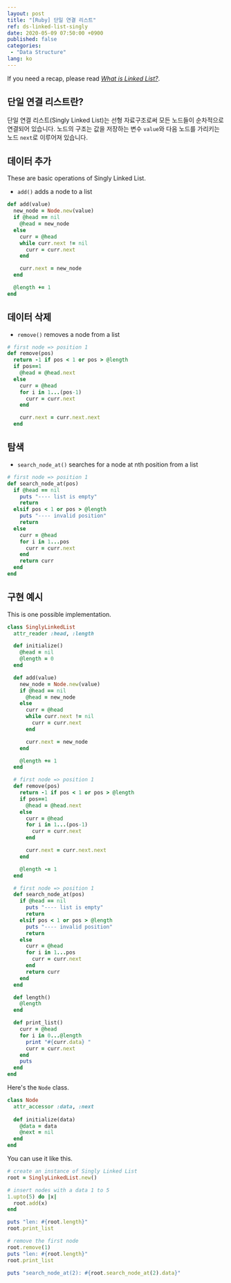 ```yaml
---
layout: post
title: "[Ruby] 단일 연결 리스트"
ref: ds-linked-list-singly
date: 2020-05-09 07:50:00 +0900
published: false
categories:
 - "Data Structure"
lang: ko
---
```


If you need a recap, please read <i>[What is Linked List?](./en-data-structure-linked-list)</i>.

## 단일 연결 리스트란?
단일 연결 리스트(Singly Linked List)는 선형 자료구조로써 모든 노드들이 순차적으로 연결되어 있습니다.
노드의 구조는 값을 저장하는 변수 `value`와 다음 노드를 가리키는 노드 `next`로 이루어져 있습니다. 

## 데이터 추가
These are basic operations of Singly Linked List.

- `add()` adds a node to a list

```rb
def add(value)
  new_node = Node.new(value)
  if @head == nil
    @head = new_node
  else
    curr = @head
    while curr.next != nil
      curr = curr.next
    end

    curr.next = new_node
  end

  @length += 1
end
```

## 데이터 삭제
- `remove()` removes a node from a list

```rb
# first node => position 1
def remove(pos)
  return -1 if pos < 1 or pos > @length
  if pos==1
    @head = @head.next
  else
    curr = @head
    for i in 1...(pos-1)
      curr = curr.next
    end

    curr.next = curr.next.next
  end
```

## 탐색
- `search_node_at()` searches for a node at nth position from a list

```rb
# first node => position 1
def search_node_at(pos)
  if @head == nil
    puts "---- list is empty"
    return 
  elsif pos < 1 or pos > @length
    puts "---- invalid position"
    return
  else
    curr = @head
    for i in 1...pos
      curr = curr.next
    end
    return curr
  end
end
```

## 구현 예시

This is one possible implementation.

```rb
class SinglyLinkedList
  attr_reader :head, :length

  def initialize()
    @head = nil
    @length = 0
  end

  def add(value)
    new_node = Node.new(value)
    if @head == nil
      @head = new_node
    else
      curr = @head
      while curr.next != nil
        curr = curr.next
      end

      curr.next = new_node
    end

    @length += 1
  end

  # first node => position 1
  def remove(pos)
    return -1 if pos < 1 or pos > @length
    if pos==1
      @head = @head.next
    else
      curr = @head
      for i in 1...(pos-1)
        curr = curr.next
      end

      curr.next = curr.next.next
    end

    @length -= 1
  end

  # first node => position 1
  def search_node_at(pos)
    if @head == nil
      puts "---- list is empty"
      return 
    elsif pos < 1 or pos > @length
      puts "---- invalid position"
      return
    else
      curr = @head
      for i in 1...pos
        curr = curr.next
      end
      return curr
    end
  end

  def length()
    @length
  end

  def print_list()
    curr = @head
    for i in 0...@length
      print "#{curr.data} "
      curr = curr.next
    end
    puts
  end
end
```

Here's the `Node` class.
```rb
class Node
  attr_accessor :data, :next
  
  def initialize(data)
    @data = data
    @next = nil
  end
end
```

You can use it like this.

```rb
# create an instance of Singly Linked List
root = SinglyLinkedList.new()

# insert nodes with a data 1 to 5
1.upto(5) do |x|
  root.add(x)
end

puts "len: #{root.length}"
root.print_list

# remove the first node
root.remove(1)
puts "len: #{root.length}"
root.print_list

puts "search_node_at(2): #{root.search_node_at(2).data}"
```
